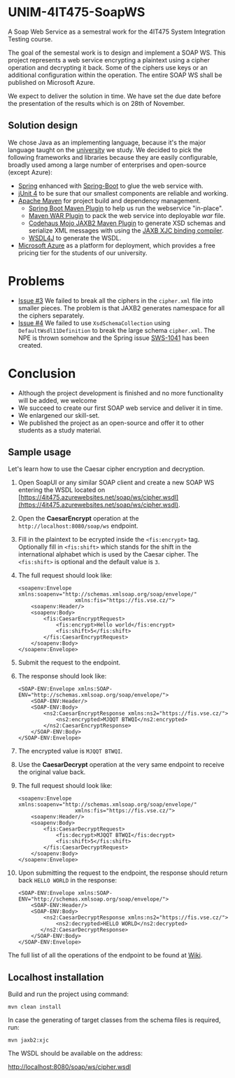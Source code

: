 # UNIM-4IT475-SoapWS

A Soap Web Service as a semestral work for the 4IT475 System Integration Testing course.

The goal of the semestal work is to design and implement a SOAP WS. This project represents a web service encrypting a plaintext using a cipher operation and decrypting it back. Some of the ciphers use keys or an additional configuration within the operation. The entire SOAP WS shall be published on Microsoft Azure.

We expect to deliver the solution in time. We have set the due date before the presentation of the results which is on 28th of November.

## Solution design

We chose Java as an implementing language, because it's the major language taught on the [university](https://fis.vse.cz/english/) we study. We decided to pick the following frameworks and libraries because they are easily configurable, broadly used among a large number of enterprises and open-source (except Azure):
* [Spring](https://spring.io/) enhanced with [Spring-Boot](http://spring.io/projects/spring-boot) to glue the web service with.
* [jUnit 4](https://junit.org/junit4/) to be sure that our smallest components are reliable and working.
* [Apache Maven](https://maven.apache.org/) for project build and dependency management.
    * [Spring Boot Maven Plugin](https://docs.spring.io/spring-boot/docs/current/maven-plugin/usage.html) to help us run the webservice "in-place".
    * [Maven WAR Plugin](https://maven.apache.org/plugins/maven-war-plugin/) to pack the web service into deployable *war* file.
    * [Codehaus Mojo JAXB2 Maven Plugin](http://www.mojohaus.org/jaxb2-maven-plugin/Documentation/v2.2/) to generate XSD schemas and serialize XML messages with using the [JAXB XJC binding compiler](http://www.mojohaus.org/jaxb2-maven-plugin/Documentation/v2.3.1/xjc-mojo.html).
    * [WSDL4J](https://mvnrepository.com/artifact/wsdl4j/wsdl4j) to generate the WSDL.
* [Microsoft Azure](https://azure.microsoft.com/en-us/) as a platform for deployment, which provides a free pricing tier for the students of our university.

# Problems
* [Issue #3](https://github.com/NicharNET/UNIM-4IT475-SoapWS/issues/3) We failed to break all the ciphers in the `cipher.xml` file into smaller pieces. The problem is that JAXB2 generates namespace for all the ciphers separately.
* [Issue #4](https://github.com/NicharNET/UNIM-4IT475-SoapWS/issues/4) We failed to use `XsdSchemaCollection` using `DefaultWsdl11Definition` to break the large schema `cipher.xml`. The NPE is thrown somehow and the Spring issue [SWS-1041](https://jira.spring.io/browse/SWS-1041) has been created.

# Conclusion
* Although the project development is finished and no more functionality will be added, we welcome 
* We succeed to create our first SOAP web service and deliver it in time.
* We enlargened our skill-set.
* We published the project as an open-source and offer it to other students as a study material.

## Sample usage

Let's learn how to use the Caesar cipher encryption and decryption.

 1. Open SoapUI or any similar SOAP client and create a new SOAP WS entering the WSDL located on [https://4it475.azurewebsites.net/soap/ws/cipher.wsdl](https://4it475.azurewebsites.net/soap/ws/cipher.wsdl). 
 2. Open the **CaesarEncrypt** operation at the `http://localhost:8080/soap/ws` endpoint.
 3. Fill in the plaintext to be ecrypted inside the `<fis:encrypt>` tag. Optionally fill in `<fis:shift>` which stands for the shift in the international alphabet which is used by the Caesar cipher. The `<fis:shift>` is optional and the default value is `3`.
 4. The full request should look like:
 
        <soapenv:Envelope xmlns:soapenv="http://schemas.xmlsoap.org/soap/envelope/" 
                          xmlns:fis="https://fis.vse.cz/">
            <soapenv:Header/>
            <soapenv:Body>
                <fis:CaesarEncryptRequest>
                    <fis:encrypt>Hello world</fis:encrypt>
                    <fis:shift>5</fis:shift>
                </fis:CaesarEncryptRequest>
            </soapenv:Body>
        </soapenv:Envelope>
       
 5. Submit the request to the endpoint.
 6. The response should look like:
 
        <SOAP-ENV:Envelope xmlns:SOAP-ENV="http://schemas.xmlsoap.org/soap/envelope/">
            <SOAP-ENV:Header/>
            <SOAP-ENV:Body>
                <ns2:CaesarEncryptResponse xmlns:ns2="https://fis.vse.cz/">
                    <ns2:encrypted>MJQQT BTWQI</ns2:encrypted>
                </ns2:CaesarEncryptResponse>
            </SOAP-ENV:Body>
        </SOAP-ENV:Envelope>

 7. The encrypted value is `MJQQT BTWQI`.
 8. Use the **CaesarDecrypt** operation at the very same endpoint to receive the original value back.
 9. The full request should look like:
 
        <soapenv:Envelope xmlns:soapenv="http://schemas.xmlsoap.org/soap/envelope/" 
                          xmlns:fis="https://fis.vse.cz/">
            <soapenv:Header/>
            <soapenv:Body>
                <fis:CaesarDecryptRequest>
                    <fis:decrypt>MJQQT BTWQI</fis:decrypt>
                    <fis:shift>5</fis:shift>
                </fis:CaesarDecryptRequest>
            </soapenv:Body>
        </soapenv:Envelope>
 10. Upon submitting the request to the endpoint, the response should return back `HELLO WORLD` in the response:
 
         <SOAP-ENV:Envelope xmlns:SOAP-ENV="http://schemas.xmlsoap.org/soap/envelope/">
             <SOAP-ENV:Header/>
             <SOAP-ENV:Body>
                 <ns2:CaesarDecryptResponse xmlns:ns2="https://fis.vse.cz/">
                     <ns2:decrypted>HELLO WORLD</ns2:decrypted>
                </ns2:CaesarDecryptResponse>
             </SOAP-ENV:Body>
         </SOAP-ENV:Envelope>

The full list of all the operations of the endpoint to be found at [Wiki](https://github.com/NicharNET/UNIM-4IT475-SoapWS/wiki).

## Localhost installation

Build and run the project using command:

`mvn clean install`

In case the generating of target classes from the schema files is required, run:

`mvn jaxb2:xjc`

The WSDL should be available on the address:

[http://localhost:8080/soap/ws/cipher.wsdl](http://localhost:8080/soap/ws/cipher.wsdl)
